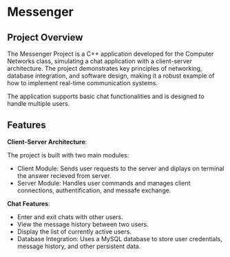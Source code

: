 # Messenger

## Project Overview

The Messenger Project is a C++ application developed for the Computer Networks class, simulating a chat application with a client-server architecture. The project demonstrates key principles of networking, database integration, and software design, making it a robust example of how to implement real-time communication systems.

The application supports basic chat functionalities and is designed to handle multiple users.

## Features

**Client-Server Architecture**: 

The project is built with two main modules:

* Client Module: Sends user requests to the server and diplays on terminal the answer recieved from server.
* Server Module: Handles user commands and manages client connections, authentification, and messafe exchange.

**Chat Features**:

* Enter and exit chats with other users.
* View the message history between two users.
* Display the list of currently active users.
* Database Integration: Uses a MySQL database to store user credentials, message history, and other persistent data.
